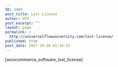 ```yaml
---
ID: 3489
post_title: Lost License
author: UfU
post_excerpt: ""
layout: page
permalink: >
  http://universalflowuniversity.com/lost-license/
published: true
post_date: 2017-10-28 01:34:53
---
```

[woocommerce_software_lost_license]